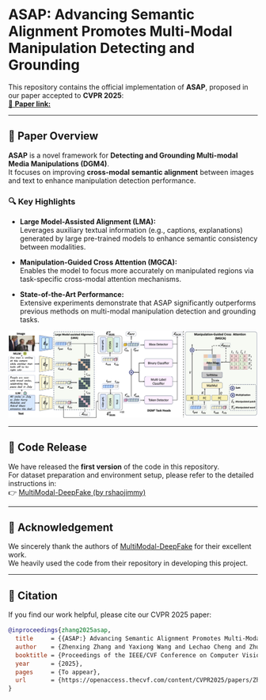 # ASAP: Advancing Semantic Alignment Promotes Multi-Modal Manipulation Detecting and Grounding

This repository contains the official implementation of **ASAP**, proposed in our paper accepted to **CVPR 2025**:  
[📄 **Paper link:**  ](https://openaccess.thecvf.com/content/CVPR2025/papers/Zhang_ASAP_Advancing_Semantic_Alignment_Promotes_Multi-Modal_Manipulation_Detecting_and_Grounding_CVPR_2025_paper.pdf)

---

## 📖 Paper Overview

**ASAP** is a novel framework for **Detecting and Grounding Multi-modal Media Manipulations (DGM4)**.  
It focuses on improving **cross-modal semantic alignment** between images and text to enhance manipulation detection performance.

### 🔍 Key Highlights

- **Large Model-Assisted Alignment (LMA):**  
  Leverages auxiliary textual information (e.g., captions, explanations) generated by large pre-trained models to enhance semantic consistency between modalities.

- **Manipulation-Guided Cross Attention (MGCA):**  
  Enables the model to focus more accurately on manipulated regions via task-specific cross-modal attention mechanisms.

- **State-of-the-Art Performance:**  
  Extensive experiments demonstrate that ASAP significantly outperforms previous methods on multi-modal manipulation detection and grounding tasks.

<p align="center">
  <img src="./examples/framework.png" alt="ASAP Framework Overview" width="700"/>
</p>

---

## 🚀 Code Release

We have released the **first version** of the code in this repository.  
For dataset preparation and environment setup, please refer to the detailed instructions in:  
👉 [MultiModal-DeepFake (by rshaojimmy)](https://github.com/rshaojimmy/MultiModal-DeepFake)

---

## 📂 Acknowledgement

We sincerely thank the authors of [MultiModal-DeepFake](https://github.com/rshaojimmy/MultiModal-DeepFake) for their excellent work.  
We heavily used the code from their repository in developing this project.

---

## 📄 Citation  

If you find our work helpful, please cite our CVPR 2025 paper:

```bibtex
@inproceedings{zhang2025asap,
  title     = {{ASAP:} Advancing Semantic Alignment Promotes Multi-Modal Manipulation Detecting and Grounding},
  author    = {Zhenxing Zhang and Yaxiong Wang and Lechao Cheng and Zhun Zhong and Dan Guo and Meng Wang},
  booktitle = {Proceedings of the IEEE/CVF Conference on Computer Vision and Pattern Recognition (CVPR)},
  year      = {2025},
  pages     = {To appear},
  url       = {https://openaccess.thecvf.com/content/CVPR2025/papers/Zhang_ASAP_Advancing_Semantic_Alignment_Promotes_Multi-Modal_Manipulation_Detecting_and_Grounding_CVPR_2025_paper.pdf}
}
